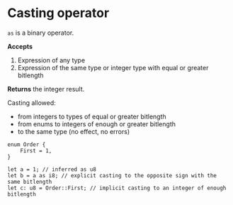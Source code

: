 # Casting operator

`as` is a binary operator.

**Accepts**
1. Expression of any type
2. Expression of the same type or integer type with equal or greater bitlength

**Returns** the integer result.

Casting allowed:

- from integers to types of equal or greater bitlength
- from enums to integers of enough or greater bitlength
- to the same type (no effect, no errors)

```rust,no_run,noplaypen
enum Order {
    First = 1,
}

let a = 1; // inferred as u8
let b = a as i8; // explicit casting to the opposite sign with the same bitlength 
let c: u8 = Order::First; // implicit casting to an integer of enough bitlength
```

